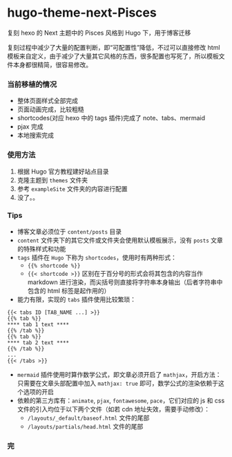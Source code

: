 # hugo-theme-next-Pisces

复刻 hexo 的 Next 主题中的 Pisces 风格到 Hugo 下，用于博客迁移

复刻过程中减少了大量的配置判断，即“可配置性”降低，不过可以直接修改 html 模板来自定义，由于减少了大量其它风格的东西，很多配置也写死了，所以模板文件本身都很精简，很容易修改。

### 当前移植的情况

- 整体页面样式全部完成
- 页面动画完成，比较粗糙
- shortcodes(对应 hexo 中的 tags 插件)完成了 note、tabs、mermaid
- pjax 完成
- 本地搜索完成

### 使用方法

1. 根据 Hugo 官方教程建好站点目录
2. 克隆主题到 `themes` 文件夹
3. 参考 `exampleSite` 文件夹的内容进行配置
4. 没了。。

### Tips

- 博客文章必须位于 `content/posts` 目录
- `content` 文件夹下的其它文件或文件夹会使用默认模板展示，没有 `posts` 文章的特殊样式和功能
- `tags` 插件在 `Hugo` 下称为 `shortcodes`，使用时有两种形式：
  - `{{% shortcode %}}`
  - `{{< shortcode >}}`
    区别在于百分号的形式会将其包含的内容当作 markdown 进行渲染，而尖括号则直接将字符串本身输出（后者字符串中包含的 html 标签是起作用的）
- 能力有限，实现的 `tabs` 插件使用比较繁琐：

```
{{< tabs ID [TAB_NAME ...] >}}
{{% tab %}}
**** tab 1 text ****
{{% /tab %}}
{{% tab %}}
**** tab 2 text ****
{{% /tab %}}
...
{{< /tabs >}}
```

- `mermaid` 插件使用时算作数学公式，即文章必须开启了 `mathjax`，开启方法：只需要在文章头部配置中加入 `mathjax: true` 即可，数学公式的渲染依赖于这个选项的开启
- 依赖的第三方库有：`animate`, `pjax`, `fontawesome`, `pace`，它们对应的 js 和 css 文件的引入均位于以下两个文件（如若 cdn 地址失效，需要手动修改）：
  - `/layouts/_default/baseof.html` 文件的尾部
  - `/layouts/partials/head.html` 文件的尾部

### 完
